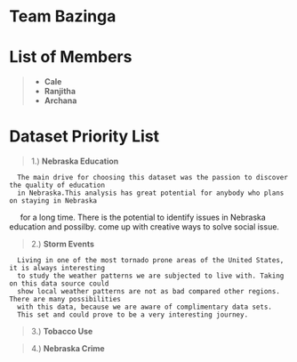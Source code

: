 # Team Bazinga

# List of Members

> * **Cale**
> * **Ranjitha**
> * **Archana**

# Dataset Priority List

> 1.) **Nebraska Education** 

      The main drive for choosing this dataset was the passion to discover the quality of education 
      in Nebraska.This analysis has great potential for anybody who plans on staying in Nebraska 
      for a long time. There is the potential to identify issues in Nebraska education and possilby. 
      come up with creative ways to solve social issue.
      
> 2.) **Storm Events**

      Living in one of the most tornado prone areas of the United States, it is always interesting 
      to study the weather patterns we are subjected to live with. Taking on this data source could 
      show local weather patterns are not as bad compared other regions. There are many possibilities
      with this data, because we are aware of complimentary data sets. 
      This set and could prove to be a very interesting journey.
      
> 3.) **Tobacco Use**

> 4.) **Nebraska Crime**

